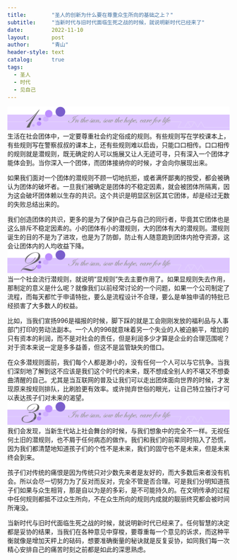 ```yaml
---
title:        "圣人的创新为什么要在尊重众生所向的基础之上？"
subtitle:     "当新时代与旧时代面临生死之战的时候，就说明新时代已经来了"
date:         2022-11-10
layout:       post
author:       "青山"
header-style: text
catalog:      true
tags:
  - 圣人
  - 时代
  - 见自己
---
```


![](/img/cut/01.jpg)
生活在社会团体中，一定要尊重社会约定俗成的规则。有些规则写在学校课本上，有些规则写在警察叔叔的课本上，还有些规则难以启齿，只能口口相传。口口相传的规则就是潜规则，既无确定的人可以施展又让人无迹可寻，只有深入一个团体才能体会到。当你深入一个团体，而团体接纳你的时候，才会向你展现出来。

如果我们面对一个团体的潜规则不顾一切地抗拒，或者满怀鄙夷的按受，都会被确认为团体的破坏者。一旦我们被确定是团体的不稳定因素，就会被团体所隔离，因为这会破坏团体赖以生存的共识。这个共识是明显区别区其它团体，却是经过无数的失败总结出来的。

我们创造团体的共识，更多的是为了保护自己与自己的同行者，毕竟其它团体也是这么排斥不稳定因素的。小的团体有小的潜规则，大的团体有大的潜规则。潜规则诞生的目的不是为了进攻，也是为了防御，防止有人随意跑到团体内抢夺资源，这会让团体内的人均收益下降。
![](/img/cut/02.jpg)
当一个社会流行潜规则，就说明“显规则”失去主要作用了。如果显规则失去作用，那制定的意义是什么呢？就像我们以前经常讨论的一个问题，如果一个公司制定了流程，而每天都忙于申请特批，要么是流程设计不合理，要么是单独申请的特批已经损害了大多数人的权益。

比如，当我们宣扬996是福报的时候，脚下踩的就是工会刚刚发放的福利品与人事部门打印的劳动法副本。一个人的996就意味着另一个失业的人被迫躺平，增加的只有资本的利润，而不是对社会的责任，但是利润多少才算是企业的合理范围呢？对于资本来说一定是多多益善，但这不是监管缺失的借口。

在众多潜规则面前，我们每个人都是渺小的，没有任何一个人可以与它抗争。当我们深刻地了解到这不应该是我们这个时代的未来，既不想成全别人的不堪又不想委曲清醒的自己。尤其是当互联网的普及让我们可以走出团体面向世界的时候，才发现原来按规则排队，比刷脸更有效率。或许抛弃世俗的眼光，让自己特立独行才可以表达孩子们对未来的渴望。
![](/img/cut/03.jpg)
我们会发现，当新生代站上社会舞台的时候，与我们想象中的完全不一样。无视任何土旧的潜规则，也不屑于任何病态的做作。我们和我们的前辈同时陷入了恐慌，因为我们都清楚地知道孩子们的个性不是未来，我们的固守也不是未来，但是未来终会到来。

孩子们对传统的痛恨是因为传统只对少数先来者是友好的，而大多数后来者没有机会。所以会尽一切努力为了反对而反对，完全不管是否合理。可是我们分明知道孩子们如果与众生相背，那是自以为是的多彩，是不可能持久的。在文明传承的过程中任何规则都抵不过众生所向，不在众生所向的规则内成就的靓丽终究都会被时间所淹没。

当新时代与旧时代面临生死之战的时候，就说明新时代已经来了。任何智慧的决定都是妥协的结果，当我们在各种意见中穿梭，要尊重每一个意见的诉求，而这种平衡就像是增加天枰上的砝码，想要准确衡量的秘诀就是反复妥协，如同我们每一次精心安排自己的痛苦时刻之前都是如此的深思熟虑。